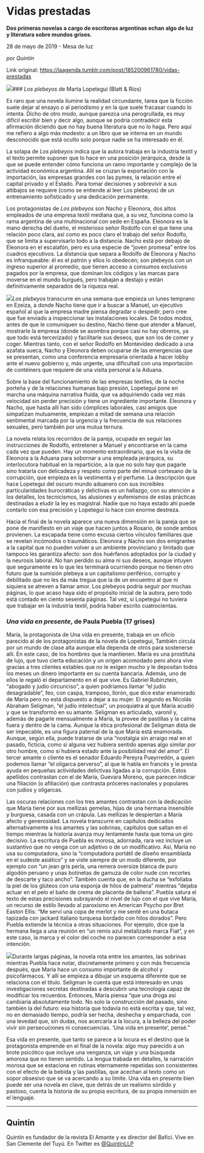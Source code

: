 # Vidas prestadas

**Dos primeras novelas a cargo de escritoras argentinas echan algo de luz y literatura sobre mundos grises.**

28 de mayo de 2019 - Mesa de luz

_por Quintín_

Link original: https://laagenda.tumblr.com/post/185200961780/vidas-prestadas

![](https://64.media.tumblr.com/e07f080c3e3092e31daee735937034f6/f77f30312a54bb3a-b3/s250x400/424a438f8c6ec2568b738244f9dd01f148eee26b.jpg)### *Los plebeyos* de Marta Lopetegui (Blatt & Ríos)

Es raro que una novela ilumine la realidad circundante, tarea que la ficción suele dejar al ensayo o al periodismo y en la que suele fracasar cuando lo intenta. Dicho de otro modo, aunque parezca una perogrullada, es muy difícil escribir bien y decir algo, aunque se podría contradecir esta afirmación diciendo que no hay buena literatura que no lo haga. Pero aquí me refiero a algo más modesto: a un libro que se interna en un mundo desconocido que está oculto solo porque nadie se ha interesado en él. 


La solapa de *Los plebeyos* indica que la autora trabaja en la industria textil y el texto permite suponer que lo hace en una posición jerárquica, desde la que se puede entender cómo funciona un ramo importante y complejo de la actividad económica argentina. Allí se cruzan la exportación con la importación, las empresas grandes con las pymes, la relación entre el capital privado y el Estado. Para tomar decisiones y sobrevivir a sus altibajos se requiere (como se entiende al leer Los plebeyos) de un entrenamiento sofisticado y una dedicación permanente. 


Los protagonistas de *Los plebeyos* son Nacho y Eleonora, dos altos empleados de una empresa textil mediana que, a su vez, funciona como la rama argentina de una multinacional con sede en España. Eleonora es la mano derecha del dueño, el misterioso señor Rodolfo con el que tiene una relación poco clara, así como es poco claro el trabajo del señor Rodolfo, que se limita a supervisarlo todo a la distancia. Nacho está por debajo de Eleonora en el escalafón, pero es una especie de “joven promesa” entre los cuadros ejecutivos. La distancia que separa a Rodolfo de Eleonora y Nacho es infranqueable: él es el patrón y ellos lo obedecen; son plebeyos con un ingreso superior al promedio, que tienen acceso a consumos exclusivos pagados por la empresa, que dominan los códigos y las marcas para moverse en el mundo burgués, pero trabajan a destajo y están definitivamente separados de la riqueza real. 


![](https://64.media.tumblr.com/e07f080c3e3092e31daee735937034f6/f77f30312a54bb3a-b3/s250x400/424a438f8c6ec2568b738244f9dd01f148eee26b.jpg)*Los plebeyos* transcurre en una semana que empieza un lunes temprano en Ezeiza, a donde Nacho tiene que ir a buscar a Manuel, un ejecutivo español al que la empresa madre piensa degradar o despedir, pero cree que fue enviado a inspeccionar las instalaciones locales. De todos modos, antes de que le comuniquen su destino, Nacho tiene que atender a Manuel, mostrarle la empresa (donde se asombra porque casi no hay obreros, ya que todo está tercerizado) y facilitarle sus deseos, que son los de comer y coger. Mientras tanto, con el señor Rodolfo en Montevideo dedicado a una azafata sueca, Nacho y Eleonora deben ocuparse de las emergencias que se presentan, como una conferencia empresaria orientada a hacer lobby ante el nuevo gobierno y, más urgente, una dificultad con una importación de contéiners que requiere de una visita personal a la Aduana.


Sobre la base del funcionamiento de las empresas textiles, de la noche porteña y de la relaciones humanas bajo presión, Lopetegui pone en marcha una máquina narrativa fluida, que va adquiriendo cada vez más velocidad sin perder precisión y tiene un ingrediente importante. Eleonora y Nacho, que hasta allí han sido cómplices laborales, casi amigos que simpatizan mutuamente, empiezan a mitad de semana una relación sentimental marcada por la urgencia y la frecuencia de sus relaciones sexuales, pero también por una mutua ternura. 


La novela relata los recorridos de la pareja, ocupada en seguir las instrucciones de Rodolfo, entretener a Manuel y encontrarse en la cama cada vez que pueden. Hay un momento extraordinario, que es la visita de Eleonora a la Aduana para sobornar a una empleada jerárquica, su interlocutora habitual en la repartición, a la que no solo hay que pagarle sino tratarla con delicadeza y respeto como parte del minué cortesano de la corrupción, que empieza en la vestimenta y el perfume. La descripción que hace Lopetegui del oscuro mundo aduanero con sus increíbles particularidades burocráticas y delictivas es un hallazgo, con su atención a los detalles, los tecnicismos, las alusiones y eufemismos de estas prácticas destinadas a eludir la ley es magistral. Nadie que no haya estado ahí puede contarlo con esa precisión y Lopetegui lo hace con enorme destreza.


Hacia el final de la novela aparece una nueva dimensión en la pareja que se pone de manifiesto en un viaje que hacen juntos a Rosario, de sonde ambos provienen. La escapada tiene como excusa ciertos vínculos familiares que se revelan incómodos o traumáticos. Eleonora y Nacho son dos emigrantes a la capital que no pueden volver a un ambiente provinciano y limitado que tampoco les garantiza afecto: son dos huérfanos adoptados por la ciudad y la neurosis laboral. No han perdido su alma ni sus deseos, aunque intuyen que seguramente es lo que les terminará ocurriendo porque no tienen otro futuro que la sumisión plebeya a un capitalismo periférico, corrupto y debilitado que no les da más tregua que la de un encuentro al que ni siquiera se atreven a llamar amor. Los plebeyos podría seguir por muchas páginas, lo que acaso haya sido el propósito inicial de la autora, pero todo está contado en ciento sesenta páginas. Tal vez, si Lopetegui no tuviera que trabajar en la industria textil, podría haber escrito cuatrocientas. 


### *Una vida en presente*, de Paula Puebla (17 grises)

María, la protagonista de Una vida en presente, trabaja en un oficio parecido al de los protagonistas de la novela de Lopetegui, También circula por un mundo de clase alta aunque ella dependa de otros para sostenerse allí. En este caso, de los hombres que la mantienen. María es una prostituta de lujo, que tuvo cierta educación y un origen acomodado pero ahora vive gracias a tres clientes estables que no le exigen mucho y le depositan todos los meses un dinero importante en su cuenta bancaria. Además, uno de ellos le regaló el departamento en el que vive. Es Gabriel Rubinztein, “abogado y judío circunciso”, a quien podríamos llamar “el judío desagradable”, feo, con caspa, tramposo, llorón, que dice estar enamorado de María pero no está dispuesto a dejar a su mujer. El segundo es Nicolás Abraham Seligman, “el judío intelectual”, un psoquiatra al que María acudió y que se transformó en su amante. Seligman es articulado, varonil y, además de pagarle mensualmente a María, la provee de pastillas y la calma fuera y dentro de la cama. Aunque la ética profesional de Seligman dista de ser impecable, es una figura paternal de la que María está enamorada. Aunque, según ella, puede tratarse de una “nostalgia sin arraigo real en el pasado, ficticia, como si alguna vez hubiera sentido apenas algo similar por otro hombre, como si hubiera estado ante la posibilidad real del amor”. El tercer amante o cliente es el senador Eduardo Pereyra Pueyrredón, a quien podemos llamar “el oligarca perverso”, al que le habla en francés y le presta ayuda en pequeñas actividades delictivas ligadas a la corrupción. Estos apellidos contrastan con el de María, Guevara Moreno, que parecen indicar una filiación (o afiliación) que contrasta próceres nacionales y populares con judíos y oligarcas. 


Las oscuras relaciones con los tres amantes contrastan con la dedicación que María tiene por sus mellizas gemelas, hijas de una hermana insensible y burguesa, casada con un crápula. Las mellizas le despiertan a María afecto y generosidad. La novela transcurre en capítulos dedicados alternativamente a los amantes y las sobrinas, capítulos que saltan en el tiempo mientras la historia avanza muy lentamente hasta que toma un giro decisivo. La escritura de Puebla es morosa, adornada, rara vez incluye un sustantivo que no venga con un adjetivo o de un modificativo. Así, María no usa su computadora, sino la “computadora portátil de diseño ensamblada en el sudeste asiático” y se viste siempre de un modo diferente, por ejemplo con “un jean gris perla, una remera oversize blanca de puro algodón peruano y unas botinetas de gamuza de color nude con recortes de descarte y taco ancho”. También cuenta que, en la ducha se “exfoliaba la piel de los glúteos con una esponja de hilos de palmera” mientras “dejaba actuar en el pelo el baño de crema de placenta de ballena”. Puebla satura el texto de estas precisiones subrayando el nivel de lujo con el que vive María, un recurso de estilo llevado al paroxismo en American Psycho por Bret Easton Ellis: “Me serví una copa de merlot y me senté en una butaca tapizada con jackard italiano turquesa bordado con hilos dorados”. Pero Puebla extiende la técnica a otras situaciones. Por ejemplo, dice que la hermana llega a una reunión en “un remis azul metalizado marca Fiat”, y en este caso, la marca y el color del coche no parecen corresponder a esa intención.


![](https://64.media.tumblr.com/0088e969c0828d448927bc2248145c62/f77f30312a54bb3a-c6/s250x400/1fdfd1ee1a5c01a4e12613a05903f5386a62944b.jpg)Durante largas páginas, la novela rota entre los amantes, las sobrinas mientras Puebla hace notar, discretamente primero y con más frecuencia después, que María hace un consumo importante de alcohol y psicofármacos. Y allí se empieza a dibujar un esquema diferente que se relaciona con el título. Seligman le cuenta que está interesado en unas investigaciones secretas destinadas a descubrir una tecnología capaz de modificar los recuerdos. Entonces, María piensa “que una droga así cambiaría absolutamente todo. No solo la construcción del pasado, sino también la del futuro: esa historia que todavía no está escrita y que, tal vez, no en demasiado tiempo, podría ser hecha, deshecha y emparchada, con una levedad que, sin dudas, nos acercaría a la locura, a la belleza del poder vivir sin persecuciones ni consecuencias. ‘Una vida en presente’, pensé.”


Esa vida en presente, que tanto se parece a la locura es el destino que la protagonista emprende en el final de la novela: algo muy parecido a un brote psicótico que incluye una venganza, un viaje y una búsqueda amorosa que no tienen sentido. La lengua trabada en detalles, la narración morosa que se estaciona en rutinas eternamente repetidas son consistentes con el efecto de la bebida y las pastillas, que acechan al texto como un sopor obsesivo que se va acercando a su límite. Una vida en presente bien puede ser una novela en clave, que detrás de un realismo sórdido y pastoso, cuenta la historia de su propia escritura, de su propia inmersión en el lenguaje. 


  




---

Quintín
-------

 Quintín es fundador de la revista El Amante y ex director del Bafici. Vive en San Clemente del Tuyú. En Twitter es [@QuintinLLP](https://twitter.com/QuintinLLP) 


